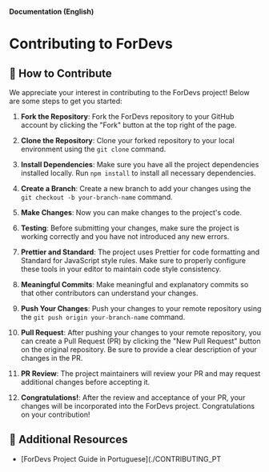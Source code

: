 **Documentation (English)**

# Contributing to ForDevs

## 🚀 How to Contribute

We appreciate your interest in contributing to the ForDevs project! Below are some steps to get you started:

1. **Fork the Repository**: Fork the ForDevs repository to your GitHub account by clicking the "Fork" button at the top right of the page.

2. **Clone the Repository**: Clone your forked repository to your local environment using the `git clone` command.

3. **Install Dependencies**: Make sure you have all the project dependencies installed locally. Run `npm install` to install all necessary dependencies.

4. **Create a Branch**: Create a new branch to add your changes using the `git checkout -b your-branch-name` command.

5. **Make Changes**: Now you can make changes to the project's code.

6. **Testing**: Before submitting your changes, make sure the project is working correctly and you have not introduced any new errors.

7. **Prettier and Standard**: The project uses Prettier for code formatting and Standard for JavaScript style rules. Make sure to properly configure these tools in your editor to maintain code style consistency.

8. **Meaningful Commits**: Make meaningful and explanatory commits so that other contributors can understand your changes.

9. **Push Your Changes**: Push your changes to your remote repository using the `git push origin your-branch-name` command.

10. **Pull Request**: After pushing your changes to your remote repository, you can create a Pull Request (PR) by clicking the "New Pull Request" button on the original repository. Be sure to provide a clear description of your changes in the PR.

11. **PR Review**: The project maintainers will review your PR and may request additional changes before accepting it.

12. **Congratulations!**: After the review and acceptance of your PR, your changes will be incorporated into the ForDevs project. Congratulations on your contribution!

## 🚀 Additional Resources

- [ForDevs Project Guide in Portuguese](./CONTRIBUTING_PT